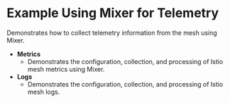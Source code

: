 # Example Using Mixer for Telemetry

Demonstrates how to collect telemetry information from the mesh using Mixer.

* **Metrics**
  * Demonstrates the configuration, collection, and processing of Istio mesh metrics using Mixer.
* **Logs**
  * Demonstrates the configuration, collection, and processing of Istio mesh logs.

